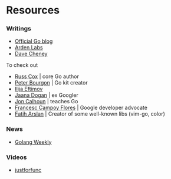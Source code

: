 # Resources

### Writings
- [Official Go blog](https://blog.golang.org/)
- [Arden Labs](https://www.ardanlabs.com/blog/)
- [Dave Cheney](https://dave.cheney.net/)

To check out
- [Russ Cox](https://research.swtch.com/) | core Go author
- [Peter Bourgon](https://peter.bourgon.org/articles/) | Go kit creator
- [Ilija Eftimov](https://ieftimov.com/posts/)
- [Jaana Dogan](https://rakyll.org/archive/) | ex Googler
- [Jon Calhoun](https://www.calhoun.io/) | teaches Go
- [Francesc Campoy Flores](https://www.campoy.cat/blog) | Google developer advocate
- [Fatih Arslan](https://arslan.io/posts/) | Creator of some well-known libs (vim-go, color)

### News
- [Golang Weekly](https://golangweekly.com/latest)

### Videos
- [justforfunc](https://www.youtube.com/channel/UC_BzFbxG2za3bp5NRRRXJSw)